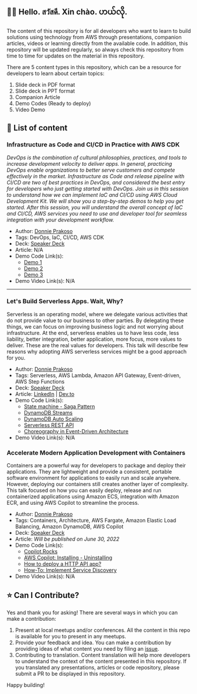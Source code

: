 ## 👋🏻 Hello. สวัสดี. Xin chào. ဟယ်လို.

The content of this repository is for all developers who want to learn to build solutions using technology from AWS through presentations, companion articles, videos or learning directly from the available code.
In addition, this repository will be updated regularly, so always check this repository from time to time for updates on the material in this repository.

There are 5 content types in this repository, which can be a resource for developers to learn about certain topics:

1. Slide deck in PDF format
2. Slide deck in PPT format
3. Companion Article
4. Demo Codes (Ready to deploy)
5. Video Demo

## 🚀 List of content

### Infrastructure as Code and CI/CD in Practice with AWS CDK

_DevOps is the combination of cultural philosophies, practices, and tools to increase development velocity to deliver apps. In general, practicing DevOps enable organizations to better serve customers and compete effectively in the market. Infrastructure as Code and release pipeline with CI/CD are two of best practices in DevOps, and considered the best entry for developers who just getting started with DevOps. Join us in this session to understand how we can implement IaC and CI/CD using AWS Cloud Development Kit. We will show you a step-by-step demos to help you get started. After this session, you will understand the overall concept of IaC and CI/CD, AWS services you need to use and developer tool for seamless integration with your development workflow._

- Author: [Donnie Prakoso](https://github.com/donnieprakoso)
- Tags: DevOps, IaC, CI/CD, AWS CDK
- Deck: [Speaker Deck](https://speakerdeck.com/donnie/cd-in-practice-with-aws-cdk)
- Article: N/A
- Demo Code Link(s):
  - [Demo 1](https://github.com/donnieprakoso/demo-cdk/tree/main/4-serverless-api)
  - [Demo 2](https://github.com/donnieprakoso/demo-cdk/tree/main/5-cdk-pipelines)
  - [Demo 3](https://github.com/donnieprakoso/demo-cdk/tree/main/6-pipelines-serverless-api)
- Demo Video Link(s): N/A

---

### Let's Build Serverless Apps. Wait, Why?

Serverless is an operating model, where we delegate various activities that do not provide value to our business to other parties. By delegating these things, we can focus on improving business logic and not worrying about infrastructure.
At the end, serverless enables us to have less code, less liability, better integration, better application, more focus, more values to deliver. These are the real values for developers.
This talk will describe few reasons why adopting AWS serverless services might be a good approach for you.

- Author: [Donnie Prakoso](https://github.com/donnieprakoso)
- Tags: Serverless, AWS Lambda, Amazon API Gateway, Event-driven, AWS Step Functions
- Deck: [Speaker Deck](https://speakerdeck.com/donnie/lets-build-serverless-apps-wait-why)
- Article: [LinkedIn](https://www.linkedin.com/pulse/lets-build-serverless-apps-wait-why-donnie-prakoso/?trackingId=fOtC6u44QgG6Nfwc4MBbfw%3D%3D) | [Dev.to](https://dev.to/awscommunity-asean/lets-build-serverless-apps-wait-why-2f2i)
- Demo Code Link(s):
  - [State machine - Saga Pattern](https://github.com/donnieprakoso/demo-lambda/tree/main/3-state-machine)
  - [DynamoDB Streams](https://github.com/donnieprakoso/demo-lambda/tree/main/6-dynamodb-stream)
  - [DynamoDB Auto Scaling](https://github.com/donnieprakoso/demo-lambda/tree/main/7-dynamodb-autoscaling)
  - [Serverless REST API](https://github.com/donnieprakoso/workshop-restAPI)
  - [Choreography in Event-Driven Architecture](https://github.com/donnieprakoso/workshop-eventDrivenMicroservices)
- Demo Video Link(s): N/A

### Accelerate Modern Application Development with Containers

Containers are a powerful way for developers to package and deploy their applications. They are lightweight and provide a consistent, portable software environment for applications to easily run and scale anywhere. However, deploying our containers still creates another layer of complexity. This talk focused on how you can easily deploy, release and run containerized applications using Amazon ECS, integration with Amazon ECR, and using AWS Copilot to streamline the process.

- Author: [Donnie Prakoso](https://github.com/donnieprakoso)
- Tags: Containers, Architecture, AWS Fargate, Amazon Elastic Load Balancing, Amazon DynamoDB, AWS Copilot
- Deck: [Speaker Deck](https://speakerdeck.com/donnie/accelerate-modern-application-development-with-containers)
- Article: _Will be published on June 30, 2022_
- Demo Code Link(s):
  - [Copilot.Rocks](https://copilot.rocks/)
  - [AWS Copilot: Installing - Uninstalling](https://copilot.rocks/getting-started/00_install-uninstall/)
  - [How to deploy a HTTP API app?](https://copilot.rocks/getting-started/20-deploy-http-api/)
  - [How-To: Implement Service Discovery](https://copilot.rocks/implementing-architectural-patterns/10-service-discovery/)
- Demo Video Link(s): N/A

## ⭐️ Can I Contribute?

Yes and thank you for asking! There are several ways in which you can make a contribution:

1. Present at local meetups and/or conferences. All the content in this repo is available for you to present in any meetups.
2. Provide your feedback and idea. You can make a contribution by providing ideas of what content you need by filing an [issue](https://github.com/aws-community-asean/community-content/issues/new?assignees=donnieprakoso&labels=content+request&template=content-request.md&title=%5BCONTENT+REQUEST%5D+Your+request+title+placeholder).
3. Contributing to translation. Content translation will help more developers to understand the context of the content presented in this repository. If you translated any presentations, articles or code repository, please submit a PR to be displayed in this repository.

Happy building!
